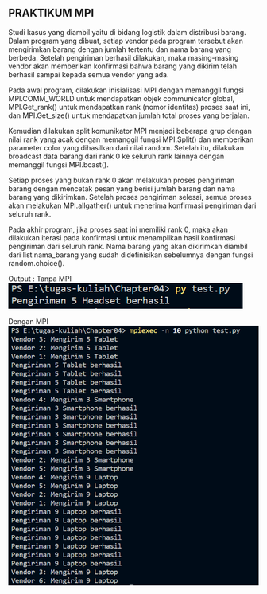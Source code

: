 ## PRAKTIKUM MPI

Studi kasus yang diambil yaitu di bidang logistik dalam distribusi barang. Dalam program yang dibuat, setiap vendor pada program tersebut akan mengirimkan barang dengan jumlah tertentu dan nama barang yang berbeda. Setelah pengiriman berhasil dilakukan, maka masing-masing vendor akan memberikan konfirmasi bahwa barang yang dikirim telah berhasil sampai kepada semua vendor yang ada.

Pada awal program, dilakukan inisialisasi MPI dengan memanggil fungsi MPI.COMM_WORLD untuk mendapatkan objek communicator global, MPI.Get_rank() untuk mendapatkan rank (nomor identitas) proses saat ini, dan MPI.Get_size() untuk mendapatkan jumlah total proses yang berjalan.

Kemudian dilakukan split komunikator MPI menjadi beberapa grup dengan nilai rank yang acak dengan memanggil fungsi MPI.Split() dan memberikan parameter color yang dihasilkan dari nilai random. Setelah itu, dilakukan broadcast data barang dari rank 0 ke seluruh rank lainnya dengan memanggil fungsi MPI.bcast().

Setiap proses yang bukan rank 0 akan melakukan proses pengiriman barang dengan mencetak pesan yang berisi jumlah barang dan nama barang yang dikirimkan. Setelah proses pengiriman selesai, semua proses akan melakukan MPI.allgather() untuk menerima konfirmasi pengiriman dari seluruh rank.

Pada akhir program, jika proses saat ini memiliki rank 0, maka akan dilakukan iterasi pada konfirmasi untuk menampilkan hasil konfirmasi pengiriman dari seluruh rank. Nama barang yang akan dikirimkan diambil dari list nama_barang yang sudah didefinisikan sebelumnya dengan fungsi random.choice().

Output :
Tanpa MPI
![](Py.png)


Dengan MPI
![](MPI.png)
